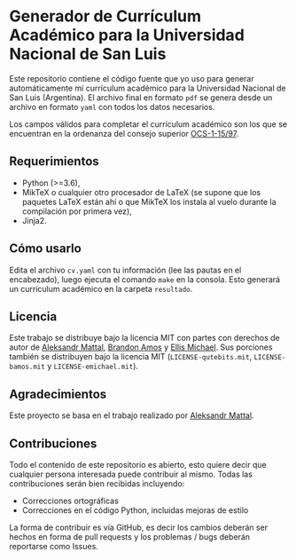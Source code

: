 Generador de Currículum Académico para la Universidad Nacional de San Luis
============================
Este repositorio contiene el código fuente que yo uso para generar automáticamente mi currículum académico para la Universidad Nacional de San Luis (Argentina). El archivo final en formato `pdf` se genera desde un archivo en formato `yaml` con todos los datos necesarios.

Los campos válidos para completar el currículum académico son los que se encuentran en la ordenanza del consejo superior [OCS-1-15/97](http://digesto.unsl.edu.ar/docs/200606/20060626091521_18824.pdf).

## Requerimientos
* Python (>=3.6),
* MikTeX o cualquier otro procesador de LaTeX (se supone que los paquetes LaTeX están ahí o que MikTeX los instala al vuelo durante la compilación por primera vez),
* Jinja2.

## Cómo usarlo

Edita el archivo `cv.yaml` con tu información (lee las pautas en el encabezado), luego ejecuta el comando `make` en la consola. Esto generará un currículum académico en la carpeta `resultado`.

## Licencia

Este trabajo se distribuye bajo la licencia MIT con partes con derechos de autor de [Aleksandr Mattal](https://github.com/QuteBits/resume_42), [Brandon Amos](https://github.com/bamos/cv) y [Ellis Michael](https://github.com/emichael/resume). Sus porciones también se distribuyen bajo la licencia MIT (`LICENSE-qutebits.mit`, `LICENSE-bamos.mit` y `LICENSE-emichael.mit`).

## Agradecimientos

Este proyecto se basa en el trabajo realizado por [Aleksandr Mattal](https://github.com/QuteBits/resume_42).

## Contribuciones

Todo el contenido de este repositorio es abierto, esto quiere decir que cualquier persona interesada puede contribuir al mismo. Todas las contribuciones serán bien recibidas incluyendo:

- Correcciones ortográficas
- Correcciones en el código Python, incluidas mejoras de estilo

La forma de contribuir es vía GitHub, es decir los cambios deberán ser hechos en forma de pull requests y los problemas / bugs deberán reportarse como Issues.